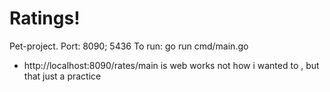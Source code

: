 # Ratings!
Pet-project. Port: 8090; 5436
To run: go run cmd/main.go
- http://localhost:8090/rates/main is web
works not how i wanted to , but that just a practice
